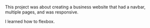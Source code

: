 This project was about creating a business website that had a navbar, multiple pages, and was responsive.

I learned how to flexbox.